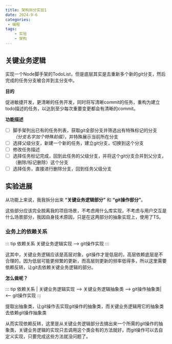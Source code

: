 ```yaml
---
title: 架构拆分实验1
date: 2024-9-6
categories:
 - 编程
tags:
    - 实验
    - 架构
---
```


## 关键业务逻辑

实现一个Node脚手架的TodoList，但是底层其实是去重新多个新的git分支，然后完成的任务分支被合并到主分支中。

**目的**

促进敏捷开发，更清晰的任务开发，同时将写清晰commit的任务，重构为建立todo描述的任务，以达到至少每次重要变更都会有清晰的commit。

**功能描述**
- [ ] 脚手架列出已有的任务列表，获取git全部分支并筛选出有特殊标记的分支 *（分支名字加个特殊前缀）*，并特殊展示当前所在分支
- [ ] 选择父级分支，新建一个新的任务，建立git分支，切换到这个分支
- [ ] 修改任务描述
- [ ] 选择任务标记完成，回到此任务的父级分支，并将这个git分支合并到父分支，（删除/标记删除）这个分支
- [ ] 选择任务，直接进行删除分支，回到任务父级分支

## 实验进展

从功能上来说，我我拆分出来 **“关键业务逻辑部分”** 和 **“git操作部分”**。

这些部分应该完全脱离我的项目场景，不考虑用什么库实现，不考虑与用户交互是什么场景部分，我因自身技术原因，只是在这两部分的抽象实现上，使用了TS。

### 业务上的依赖关系

::: tip 依赖关系
    关键业务逻辑实现 --> git操作实现
:::

这其中，关键业务逻辑应该是高层对象，git操作才是低层的，高层依赖底层是不合理的，因为低层可能更频繁的更新，而高层则更新的频率低得多，所以这里需要依赖反转，让git去依赖关键业务逻辑的部分。

**怎么做呢？**

::: tip 依赖关系
 | 关键业务逻辑实现 --> 关键业务逻辑抽象类 --> git操作抽象类|  <-- git操作实现
:::

提取出抽象类，让git操作去实现git操作的抽象类，而关键业务逻辑用它的抽象类去依赖git操作抽象类

从而实现依赖反转，这里是从关键业务逻辑部分去搞出来一个所需的git操作的抽象类，关键业务逻辑的实现只去调用这个类会有的方法就好，而git操作可以去自定义实现，只要完成这些方法就没问题了。

